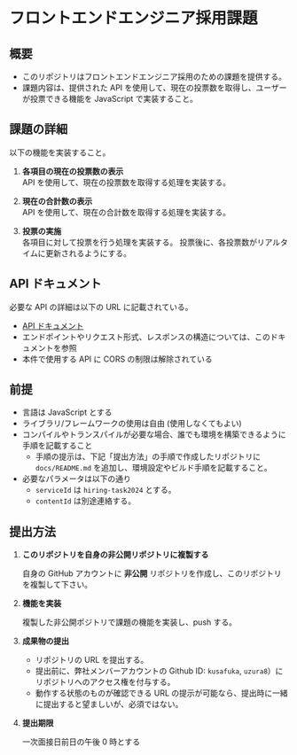# フロントエンドエンジニア採用課題

## 概要

- このリポジトリはフロントエンドエンジニア採用のための課題を提供する。
- 課題内容は、提供された API を使用して、現在の投票数を取得し、ユーザーが投票できる機能を JavaScript で実装すること。

## 課題の詳細

以下の機能を実装すること。

1. **各項目の現在の投票数の表示**  
   API を使用して、現在の投票数を取得する処理を実装する。

2. **現在の合計数の表示**  
   API を使用して、現在の合計数を取得する処理を実装する。

3. **投票の実施**  
   各項目に対して投票を行う処理を実装する。
   投票後に、各投票数がリアルタイムに更新されるようにする。

## API ドキュメント

必要な API の詳細は以下の URL に記載されている。

- [API ドキュメント](https://content-api-docs.palr.link/)
- エンドポイントやリクエスト形式、レスポンスの構造については、このドキュメントを参照
- 本件で使用する API に CORS の制限は解除されている

## 前提

- 言語は JavaScript とする
- ライブラリ/フレームワークの使用は自由 (使用しなくてもよい)
- コンパイルやトランスパイルが必要な場合、誰でも環境を構築できるように手順を記載すること
  - 手順の提示は、下記「提出方法」の手順で作成したリポジトリに `docs/README.md` を追加し、環境設定やビルド手順を記載すること。
- 必要なパラメータは以下の通り
  - `serviceId` は `hiring-task2024` とする。
  - `contentId` は別途連絡する。

## 提出方法

1. **このリポジトリを自身の非公開リポジトリに複製する**

   自身の GitHub アカウントに **非公開** リポジトリを作成し、このリポジトリを複製して下さい。

2. **機能を実装**

   複製した非公開ポジトリで課題の機能を実装し、push する。

3. **成果物の提出**

   - リポジトリの URL を提出する。
   - 提出前に、弊社メンバーアカウントの Github ID: `kusafuka`, `uzura8`）にリポジトリへのアクセス権を付与する。
   - 動作する状態のものが確認できる URL の提示が可能なら、提出時に一緒に提出すると望ましいが、必須ではない。

4. **提出期限**

   一次面接日前日の午後 0 時とする
